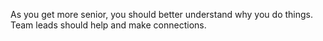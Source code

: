 As you get more senior, you should better understand why you do things. Team leads should help and make connections.
